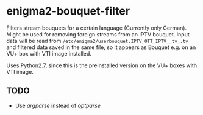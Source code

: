 # enigma2-bouquet-filter

Filters stream bouquets for a certain language (Currently only German). Might be used for removing foreign streams from an IPTV bouquet.
Input data will be read from `/etc/enigma2/userbouquet.IPTV_OTT_IPTV__tv_.tv` and filtered data saved in the same file, so it appears as Bouquet e.g. on an VU+ box with VTI image installed.

Uses Python2.7, since this is the preinstalled version on the VU+ boxes with VTI image.


## TODO

* Use _argparse_ instead of _optparse_